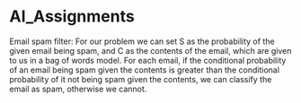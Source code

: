 # AI_Assignments
Email spam filter: 
For our problem we can set S as the probability of the given email being spam, and C as the contents of the email, which are given to us in a bag of words model. For each email, if the conditional probability of an email being spam given the contents is greater than the conditional probability of it not being spam given the contents, we can classify the email as spam, otherwise we cannot.


